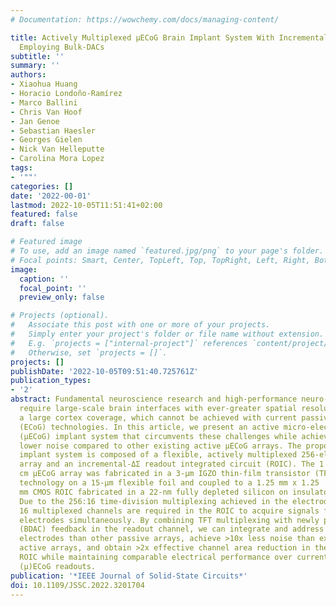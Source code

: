 ```yaml
---
# Documentation: https://wowchemy.com/docs/managing-content/

title: Actively Multiplexed μECoG Brain Implant System With Incremental- ΔΣ ADCs
  Employing Bulk-DACs
subtitle: ''
summary: ''
authors:
- Xiaohua Huang
- Horacio Londoño-Ramírez
- Marco Ballini
- Chris Van Hoof
- Jan Genoe
- Sebastian Haesler
- Georges Gielen
- Nick Van Helleputte
- Carolina Mora Lopez
tags:
- '""'
categories: []
date: '2022-00-01'
lastmod: 2022-10-05T11:51:41+02:00
featured: false
draft: false

# Featured image
# To use, add an image named `featured.jpg/png` to your page's folder.
# Focal points: Smart, Center, TopLeft, Top, TopRight, Left, Right, BottomLeft, Bottom, BottomRight.
image:
  caption: ''
  focal_point: ''
  preview_only: false

# Projects (optional).
#   Associate this post with one or more of your projects.
#   Simply enter your project's folder or file name without extension.
#   E.g. `projects = ["internal-project"]` references `content/project/deep-learning/index.md`.
#   Otherwise, set `projects = []`.
projects: []
publishDate: '2022-10-05T09:51:40.725761Z'
publication_types:
- '2'
abstract: Fundamental neuroscience research and high-performance neuro-prostheses
  require large-scale brain interfaces with ever-greater spatial resolution across
  a large cortex coverage, which cannot be achieved with current passive (micro) electrocorticography
  (ECoG) technologies. In this article, we present an active micro-electrocorticography
  (μECoG) implant system that circumvents these challenges while achieving significantly
  lower noise compared to other existing active μECoG arrays. The proposed brain
  implant system is composed of a flexible, actively multiplexed 256-electrode μECoG
  array and an incremental-ΔΣ readout integrated circuit (ROIC). The 1 cm x 1
  cm μECoG array was fabricated in a 3-μm IGZO thin-film transistor (TFT)
  technology on a 15-μm flexible foil and coupled to a 1.25 mm x 1.25
  mm CMOS ROIC fabricated in a 22-nm fully depleted silicon on insulator (FDSOI) process.
  Due to the 256:16 time-division multiplexing achieved in the electrode array, only
  16 multiplexed channels are required in the ROIC to acquire signals from the 256
  electrodes simultaneously. By combining TFT multiplexing with newly proposed bulk-DAC
  (BDAC) feedback in the readout channel, we can integrate and address 4x more
  electrodes than other passive arrays, achieve >10x less noise than existing
  active arrays, and obtain >2x effective channel area reduction in the
  ROIC while maintaining comparable electrical performance over current state-of-the-art
  (μ)ECoG readouts.
publication: '*IEEE Journal of Solid-State Circuits*'
doi: 10.1109/JSSC.2022.3201704
---
```

